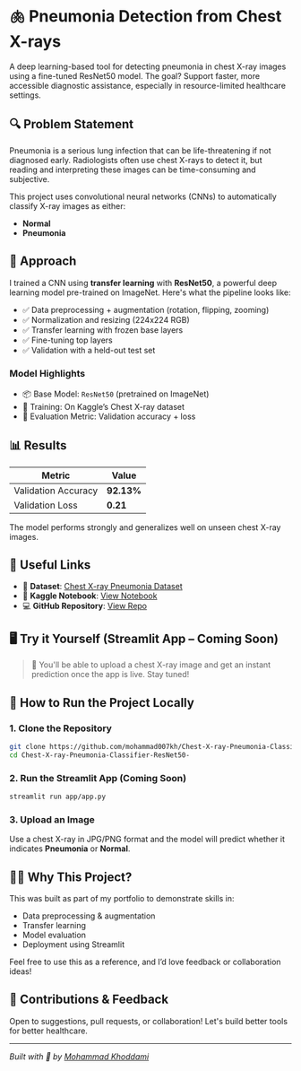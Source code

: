 
# 🫁 Pneumonia Detection from Chest X-rays

A deep learning-based tool for detecting pneumonia in chest X-ray images using a fine-tuned ResNet50 model. The goal? Support faster, more accessible diagnostic assistance, especially in resource-limited healthcare settings.

## 🔍 Problem Statement

Pneumonia is a serious lung infection that can be life-threatening if not diagnosed early. Radiologists often use chest X-rays to detect it, but reading and interpreting these images can be time-consuming and subjective.

This project uses convolutional neural networks (CNNs) to automatically classify X-ray images as either:

- **Normal**
- **Pneumonia**

## 🧠 Approach

I trained a CNN using **transfer learning** with **ResNet50**, a powerful deep learning model pre-trained on ImageNet. Here's what the pipeline looks like:

- ✅ Data preprocessing + augmentation (rotation, flipping, zooming)
- ✅ Normalization and resizing (224x224 RGB)
- ✅ Transfer learning with frozen base layers
- ✅ Fine-tuning top layers
- ✅ Validation with a held-out test set

### Model Highlights

- 📦 Base Model: `ResNet50` (pretrained on ImageNet)
- 🧪 Training: On Kaggle’s Chest X-ray dataset
- 🎯 Evaluation Metric: Validation accuracy + loss

## 📊 Results

| Metric              | Value        |
|---------------------|--------------|
| Validation Accuracy | **92.13%**   |
| Validation Loss     | **0.21**     |

The model performs strongly and generalizes well on unseen chest X-ray images.

## 🔗 Useful Links

- 📁 **Dataset**: [Chest X-ray Pneumonia Dataset](https://www.kaggle.com/datasets/paultimothymooney/chest-xray-pneumonia)
- 📓 **Kaggle Notebook**: [View Notebook](https://www.kaggle.com/code/mohammad007kh/chest-x-ray-pneumonia-classifier-resnet50/)
- 💻 **GitHub Repository**: [View Repo](https://github.com/mohammad007kh/Chest-X-ray-Pneumonia-Classifier-ResNet50-)

## 🖥️ Try it Yourself (Streamlit App – Coming Soon)

> 🧪 You'll be able to upload a chest X-ray image and get an instant prediction once the app is live. Stay tuned!

## 🚀 How to Run the Project Locally

### 1. Clone the Repository

```bash
git clone https://github.com/mohammad007kh/Chest-X-ray-Pneumonia-Classifier-ResNet50-.git
cd Chest-X-ray-Pneumonia-Classifier-ResNet50-
```

### 2. Run the Streamlit App (Coming Soon)

```bash
streamlit run app/app.py
```

### 3. Upload an Image

Use a chest X-ray in JPG/PNG format and the model will predict whether it indicates **Pneumonia** or **Normal**.

## 🙋‍♂️ Why This Project?

This was built as part of my portfolio to demonstrate skills in:

- Data preprocessing & augmentation
- Transfer learning
- Model evaluation
- Deployment using Streamlit

Feel free to use this as a reference, and I’d love feedback or collaboration ideas!

## 🤝 Contributions & Feedback

Open to suggestions, pull requests, or collaboration! Let's build better tools for better healthcare.

---

*Built with 💙 by [Mohammad Khoddami](https://github.com/mohammad007kh)*
